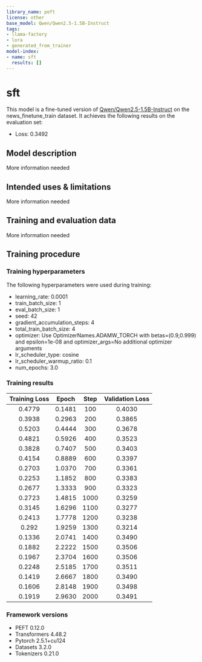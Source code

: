 ```yaml
---
library_name: peft
license: other
base_model: Qwen/Qwen2.5-1.5B-Instruct
tags:
- llama-factory
- lora
- generated_from_trainer
model-index:
- name: sft
  results: []
---
```


<!-- This model card has been generated automatically according to the information the Trainer had access to. You
should probably proofread and complete it, then remove this comment. -->

# sft

This model is a fine-tuned version of [Qwen/Qwen2.5-1.5B-Instruct](https://huggingface.co/Qwen/Qwen2.5-1.5B-Instruct) on the news_finetune_train dataset.
It achieves the following results on the evaluation set:
- Loss: 0.3492

## Model description

More information needed

## Intended uses & limitations

More information needed

## Training and evaluation data

More information needed

## Training procedure

### Training hyperparameters

The following hyperparameters were used during training:
- learning_rate: 0.0001
- train_batch_size: 1
- eval_batch_size: 1
- seed: 42
- gradient_accumulation_steps: 4
- total_train_batch_size: 4
- optimizer: Use OptimizerNames.ADAMW_TORCH with betas=(0.9,0.999) and epsilon=1e-08 and optimizer_args=No additional optimizer arguments
- lr_scheduler_type: cosine
- lr_scheduler_warmup_ratio: 0.1
- num_epochs: 3.0

### Training results

| Training Loss | Epoch  | Step | Validation Loss |
|:-------------:|:------:|:----:|:---------------:|
| 0.4779        | 0.1481 | 100  | 0.4030          |
| 0.3938        | 0.2963 | 200  | 0.3865          |
| 0.5203        | 0.4444 | 300  | 0.3678          |
| 0.4821        | 0.5926 | 400  | 0.3523          |
| 0.3828        | 0.7407 | 500  | 0.3403          |
| 0.4154        | 0.8889 | 600  | 0.3397          |
| 0.2703        | 1.0370 | 700  | 0.3361          |
| 0.2253        | 1.1852 | 800  | 0.3383          |
| 0.2677        | 1.3333 | 900  | 0.3323          |
| 0.2723        | 1.4815 | 1000 | 0.3259          |
| 0.3145        | 1.6296 | 1100 | 0.3277          |
| 0.2413        | 1.7778 | 1200 | 0.3238          |
| 0.292         | 1.9259 | 1300 | 0.3214          |
| 0.1336        | 2.0741 | 1400 | 0.3490          |
| 0.1882        | 2.2222 | 1500 | 0.3506          |
| 0.1967        | 2.3704 | 1600 | 0.3506          |
| 0.2248        | 2.5185 | 1700 | 0.3511          |
| 0.1419        | 2.6667 | 1800 | 0.3490          |
| 0.1606        | 2.8148 | 1900 | 0.3498          |
| 0.1919        | 2.9630 | 2000 | 0.3491          |


### Framework versions

- PEFT 0.12.0
- Transformers 4.48.2
- Pytorch 2.5.1+cu124
- Datasets 3.2.0
- Tokenizers 0.21.0
